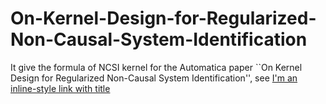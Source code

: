 # On-Kernel-Design-for-Regularized-Non-Causal-System-Identification
It give the formula of NCSI kernel for the Automatica paper ``On Kernel Design for Regularized  Non-Causal System Identification'', see 
[I'm an inline-style link with title](https://arxiv.org/abs/2307.13999 "On Kernel Design for Regularized  Non-Causal System Identification")

